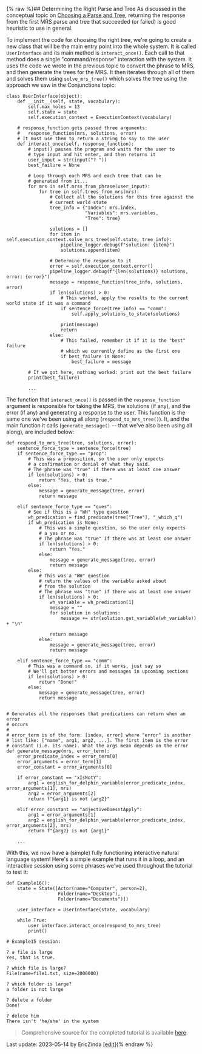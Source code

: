 {% raw %}## Determining the Right Parse and Tree
As discussed in the conceptual topic on [Choosing a Parse and Tree](https://blog.inductorsoftware.com/Perplexity/home/devcon/devcon0060WhichParseAndTree), returning the response from the first MRS parse and tree that succeeded (or failed) is good heuristic to use in general. 

To implement the code for choosing the right tree, we're going to create a new class that will be the main entry point into the whole system. It is called `UserInterface` and its main method is `interact_once()`. Each call to that method does a single "command/response" interaction with the system. It uses the code we wrote in the previous topic to convert the phrase to MRS, and then generate the trees for the MRS. It then iterates through all of them and solves them using `solve_mrs_tree()` which solves the tree using the approach we saw in the Conjunctions topic:

```
class UserInterface(object):
    def __init__(self, state, vocabulary):
        self.max_holes = 13
        self.state = state
        self.execution_context = ExecutionContext(vocabulary)
        
    # response_function gets passed three arguments:
    #   response_function(mrs, solutions, error)
    # It must use them to return a string to say to the user
    def interact_once(self, response_function):
        # input() pauses the program and waits for the user to
        # type input and hit enter, and then returns it
        user_input = str(input("? "))
        best_failure = None

        # Loop through each MRS and each tree that can be
        # generated from it...
        for mrs in self.mrss_from_phrase(user_input):
            for tree in self.trees_from_mrs(mrs):
                # Collect all the solutions for this tree against the
                # current world state
                tree_info = {"Index": mrs.index,
                             "Variables": mrs.variables,
                             "Tree": tree}

                solutions = []
                for item in self.execution_context.solve_mrs_tree(self.state, tree_info):
                    pipeline_logger.debug(f"solution: {item}")
                    solutions.append(item)

                # Determine the response to it
                error = self.execution_context.error()
                pipeline_logger.debug(f"{len(solutions)} solutions, error: {error}")
                message = response_function(tree_info, solutions, error)
                if len(solutions) > 0:
                    # This worked, apply the results to the current world state if it was a command
                    if sentence_force(tree_info) == "comm":
                        self.apply_solutions_to_state(solutions)

                    print(message)
                    return
                else:
                    # This failed, remember it if it is the "best" failure
                    # which we currently define as the first one
                    if best_failure is None:
                        best_failure = message

        # If we got here, nothing worked: print out the best failure
        print(best_failure)
        
        ...
```

The function that `interact_once()` is passed in the `response_function` argument is responsible for taking the MRS, the solutions (if any), and the error (if any) and generating a response to the user. This function is the same one we've been using all along (`respond_to_mrs_tree()`). It, and the main function it calls (`generate_message()` -- that we've also been using all along), are included below:

```
def respond_to_mrs_tree(tree, solutions, error):
    sentence_force_type = sentence_force(tree)
    if sentence_force_type == "prop":
        # This was a proposition, so the user only expects
        # a confirmation or denial of what they said.
        # The phrase was "true" if there was at least one answer
        if len(solutions) > 0:
            return "Yes, that is true."
        else:
            message = generate_message(tree, error)
            return message

    elif sentence_force_type == "ques":
        # See if this is a "WH" type question
        wh_predication = find_predicate(tree["Tree"], "_which_q")
        if wh_predication is None:
            # This was a simple question, so the user only expects
            # a yes or no.
            # The phrase was "true" if there was at least one answer
            if len(solutions) > 0:
                return "Yes."
            else:
                message = generate_message(tree, error)
                return message
        else:
            # This was a "WH" question
            # return the values of the variable asked about
            # from the solution
            # The phrase was "true" if there was at least one answer
            if len(solutions) > 0:
                wh_variable = wh_predication[1]
                message = ""
                for solution in solutions:
                    message += str(solution.get_variable(wh_variable)) + "\n"

                return message
            else:
                message = generate_message(tree, error)
                return message

    elif sentence_force_type == "comm":
        # This was a command so, if it works, just say so
        # We'll get better errors and messages in upcoming sections
        if len(solutions) > 0:
            return "Done!"
        else:
            message = generate_message(tree, error)
            return message


# Generates all the responses that predications can return when an error
# occurs
#
# error_term is of the form: [index, error] where "error" is another
# list like: ["name", arg1, arg2, ...]. The first item is the error
# constant (i.e. its name). What the args mean depends on the error
def generate_message(mrs, error_term):
    error_predicate_index = error_term[0]
    error_arguments = error_term[1]
    error_constant = error_arguments[0]

    if error_constant == "xIsNotY":
        arg1 = english_for_delphin_variable(error_predicate_index, error_arguments[1], mrs)
        arg2 = error_arguments[2]
        return f"{arg1} is not {arg2}"

    elif error_constant == "adjectiveDoesntApply":
        arg1 = error_arguments[1]
        arg2 = english_for_delphin_variable(error_predicate_index, error_arguments[2], mrs)
        return f"{arg2} is not {arg1}"
        
    ...
```

With this, we now have a (simple) fully functioning interactive natural language system! Here's a simple example that runs it in a loop, and an interactive session using some phrases we've used throughout the tutorial to test it:

```
def Example16():
    state = State([Actor(name="Computer", person=2),
                   Folder(name="Desktop"),
                   Folder(name="Documents")])

    user_interface = UserInterface(state, vocabulary)

    while True:
        user_interface.interact_once(respond_to_mrs_tree)
        print()
        
# Example15 session:

? a file is large
Yes, that is true.

? which file is large?
File(name=file1.txt, size=2000000)

? which folder is large?
a folder is not large

? delete a folder
Done!

? delete him
There isn't 'he/she' in the system
```

> Comprehensive source for the completed tutorial is available [here](https://github.com/EricZinda/Perplexity).


Last update: 2023-05-14 by EricZinda [[edit](https://github.com/EricZinda/Perplexity/edit/main/docs/pxint/pxint0071WhichParseAndTree.md)]{% endraw %}